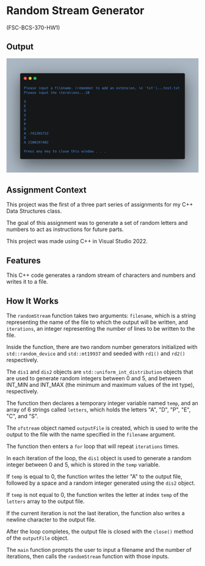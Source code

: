 # Random Stream Generator

(FSC-BCS-370-HW1)

## Output

![output](output.png)

## Assignment Context

This project was the first of a three part series of assignments for my C++ Data Structures class.

The goal of this assignment was to generate a set of random letters and numbers to act as instructions for future parts.

This project was made using C++ in Visual Studio 2022.

## Features

This C++ code generates a random stream of characters and numbers and writes it to a file. 


## How It Works

The `randomStream` function takes two arguments: `filename`, which is a string representing the name of the file to which the output will be written, and `iterations`, an integer representing the number of lines to be written to the file. 

Inside the function, there are two random number generators initialized with `std::random_device` and `std::mt19937` and seeded with `rd1()` and `rd2()` respectively. 

The `dis1` and `dis2` objects are `std::uniform_int_distribution` objects that are used to generate random integers between 0 and 5, and between INT_MIN and INT_MAX (the minimum and maximum values of the int type), respectively.

The function then declares a temporary integer variable named `temp`, and an array of 6 strings called `letters`, which holds the letters "A", "D", "P", "E", "C", and "S". 

The `ofstream` object named `outputFile` is created, which is used to write the output to the file with the name specified in the `filename` argument.

The function then enters a `for` loop that will repeat `iterations` times. 

In each iteration of the loop, the `dis1` object is used to generate a random integer between 0 and 5, which is stored in the `temp` variable. 

If `temp` is equal to 0, the function writes the letter "A" to the output file, followed by a space and a random integer generated using the `dis2` object. 

If `temp` is not equal to 0, the function writes the letter at index `temp` of the `letters` array to the output file. 

If the current iteration is not the last iteration, the function also writes a newline character to the output file.

After the loop completes, the output file is closed with the `close()` method of the `outputFile` object.

The `main` function prompts the user to input a filename and the number of iterations, then calls the `randomStream` function with those inputs.
